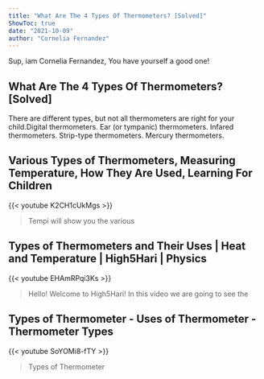 ```yaml
---
title: "What Are The 4 Types Of Thermometers? [Solved]"
ShowToc: true 
date: "2021-10-09"
author: "Cornelia Fernandez" 
---
```


Sup, iam Cornelia Fernandez, You have yourself a good one!
## What Are The 4 Types Of Thermometers? [Solved]
There are different types, but not all thermometers are right for your child.Digital thermometers. 
 Ear (or tympanic) thermometers. 
 Infared thermometers. 
 Strip-type thermometers. 
 Mercury thermometers.

## Various Types of Thermometers, Measuring Temperature, How They Are Used, Learning For Children
{{< youtube K2CH1cUkMgs >}}
>Tempi will show you the various 

## Types of Thermometers and Their Uses | Heat and Temperature | High5Hari | Physics
{{< youtube EHAmRPqi3Ks >}}
>Hello! Welcome to High5Hari! In this video we are going to see the 

## Types of Thermometer - Uses of Thermometer - Thermometer Types
{{< youtube SoYOMi8-fTY >}}
>Types of Thermometer

